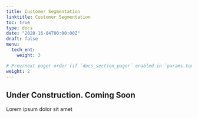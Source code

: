```yaml
---
title: Customer Segmentation
linktitle: Customer Segmentation
toc: true
type: docs
date: "2020-16-04T00:00:00Z"
draft: false
menu:
  tech_ent:
    weight: 3

# Prev/next pager order (if `docs_section_pager` enabled in `params.toml`)
weight: 2
---
```


## Under Construction. Coming Soon

Lorem ipsum dolor sit amet
